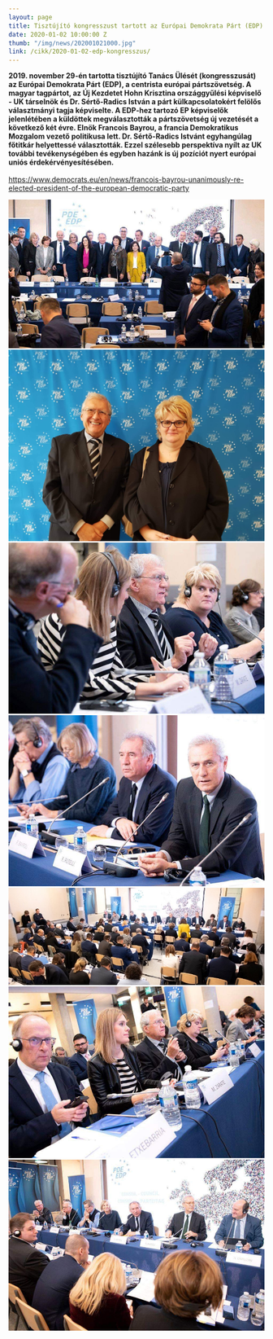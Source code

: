 ```yaml
---
layout: page
title: Tisztújító kongresszust tartott az Európai Demokrata Párt (EDP) és a centrista európai pártszövetség.
date: 2020-01-02 10:00:00 Z
thumb: "/img/news/202001021000.jpg"
link: /cikk/2020-01-02-edp-kongresszus/
---
```

**2019. november 29-én tartotta tisztújító  Tanács Ülését (kongresszusát) az Európai Demokrata Párt (EDP), a centrista európai pártszövetség. A magyar tagpártot, az Új Kezdetet Hohn Krisztina országgyűlési képviselő - UK társelnök és Dr. Sértő-Radics István a párt külkapcsolatokért felölős választmányi tagja képviselte. A EDP-hez tartozó EP képviselők jelenlétében a küldöttek megválasztották a pártszövetség új vezetését a következő két évre. Elnök Francois Bayrou, a francia Demokratikus Mozgalom vezető politikusa lett. Dr. Sértő-Radics Istvánt egyhangúlag főtitkár helyettessé választották. Ezzel szélesebb perspektíva nyílt az UK további tevékenységében és egyben hazánk is új pozíciót nyert európai uniós érdekérvényesítésében.**
<br /><br />
<a target="_blank" href="https://www.democrats.eu/en/news/francois-bayrou-unanimously-re-elected-president-of-the-european-democratic-party">https://www.democrats.eu/en/news/francois-bayrou-unanimously-re-elected-president-of-the-european-democratic-party</a>
<div class="edpimg">
    <img src="/img/edp/IMG_5786.jpg" alt="">
    <img src="/img/edp/IMG_5787.jpg" alt="">
    <img src="/img/edp/IMG_5788.JPG" alt="">
    <img src="/img/edp/IMG_5789.jpg" alt="">
    <img src="/img/edp/IMG_5790.jpg" alt="">
    <img src="/img/edp/IMG_5791.jpg" alt="">
    <img src="/img/edp/IMG_5792.jpg" alt="">
</div>